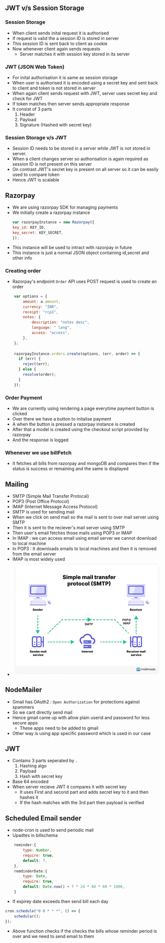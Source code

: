 
## JWT v/s Session Storage

### Session Storage
- When client sends inital request it is authorised
- If request is valid the a session ID is stored in server 
- This session ID is sent back to client as cookie
- Now whenever client again sends requests
    - Server matches it with session key stored in its server

### JWT (JSON Web Token)
- For inital authorisation it is same as session storage
- When user is authorised it is encoded using a secret key and sent back to client and token is not stored in server
- When again client sends request with JWT, server uses secret key and check for JWT 
- If token matches then server sends appropriate response
- It consist of 3 parts 
    1. Header
    2. Payload
    3. Signature (Hashed with secret key)

### Session Storage v/s JWT
- Session ID needs to be stored in a server while JWT is not stored in server.
- When a client changes server so authorisation is again required as session ID is not present on this server
- On contrast JWT's secret key is present on all server so it can be easily used to compare token 
- Hence JWT is scalable

## Razorpay 
- We are using razorpay SDK for managing payments
- We initially create a razorpay instance
    ```js
    var razorpayInstance = new Razorpay({
    key_id: KEY_ID,
    key_secret: KEY_SECRET,
    });
    ```
- This instance will be used to intract with razorpay in future
- This instance is just a normal JSON object containing id,secret and other info

### Creating order 
- Razorpay's endpoint `Order` API uses POST request is used to create an order
```js
    var options = {
        amount: a.amount,
        currency: "INR",
        receipt: "rcp1",
        notes: {
            description: "notes desc",
            language: " lang",
            access: "access",
        },
    };

    razorpayInstance.orders.create(options, (err, order) => {
      if (err) {
        reject(err);
      } else {
        resolve(order);
      }
    });
```

### Order Payment 
- We are currently using rendering a page everytime payment button is clicked
- Over there we have a button to initalise payment 
- A when the button is pressed a razorpay instance is created
- After that a model is created using the checkout script provided by razorpay
- And the response is logged 

### Whenever we use billFetch 
- It fetches all bills from razorpay and mongoDB and compares then if the status is success or remaining and the same is displayed

## Mailing
- SMTP (Simple Mail Transfer Protocal)
- POP3 (Post Office Protocol)
- IMAP (Internet Message Access Protocol) 
- SMTP is used for sending mail 
- When we click on send mail so the mail is sent to over mail server using SMTP
- Then it is sent to the reciever's mail server using SMTP
- Then user's email fetches those mails using POP3 or IMAP
- In IMAP : we can access email using email server we cannot download to local machine 
- In POP3 : It downloads emails to local machines and then it is removed from the email server
- IMAP is most widely used
- <img src="./readme/SMTP.webp">

## NodeMailer
- Gmail has OAuth2 : `Open Authorization` for protections against spammers
- So we cant directly send mail
- Hence gmail came up with allow plain userid and password for less secure apps
    - These apps need to be added to gmail
- Other way is using app specific password which is used in our case

## JWT
- Contains 3 parts seperated by `.` 
    1. Hashing algo
    2. Payload
    3. Hash with secret key
- Base 64 encoded
- When server recieve JWT it compares it with secret key
    - It uses First and second part and adds secret key to it and then hashes it 
    - If the hash matches with the 3rd part then payload is verified


## Scheduled Email sender
- node-cron is used to send periodic mail
- Upadtes in billschema
```js
    reminder:{
        type: Number,
        require: true,
        default: 7,
    },
    remdinderDate:{
        type: Date,
        require: true,
        default: Date.now() + 7 * 24 * 60 * 60 * 1000,
    }
```
- If expirey date exceeds then send bill each day
```js
cron.schedule("0 0 * * *", () => {
    schedular();
});
```
- Above function checks if the checks the bills whose reminder period is over and we need to send email to them
